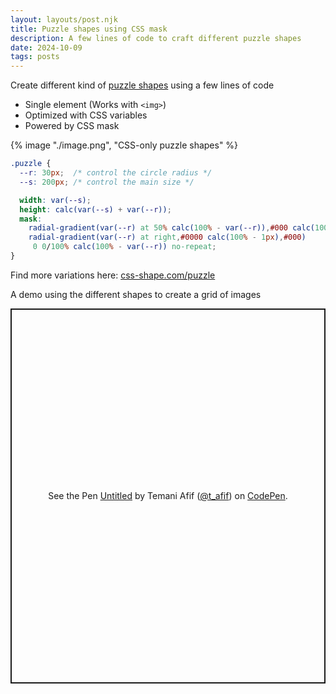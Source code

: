 ```yaml
---
layout: layouts/post.njk
title: Puzzle shapes using CSS mask
description: A few lines of code to craft different puzzle shapes
date: 2024-10-09
tags: posts
---
```


Create different kind of [puzzle shapes](https://css-shape.com/puzzle/) using a few lines of code
* Single element (Works with `<img>`)
* Optimized with CSS variables
* Powered by CSS mask


{% image "./image.png", "CSS-only puzzle shapes" %}

```css
.puzzle {
  --r: 30px;  /* control the circle radius */
  --s: 200px; /* control the main size */

  width: var(--s);
  height: calc(var(--s) + var(--r));
  mask: 
    radial-gradient(var(--r) at 50% calc(100% - var(--r)),#000 calc(100% - 1px),#0000), 
    radial-gradient(var(--r) at right,#0000 calc(100% - 1px),#000) 
     0 0/100% calc(100% - var(--r)) no-repeat;
}
```

Find more variations here: [css-shape.com/puzzle](https://css-shape.com/puzzle/)

A demo using the different shapes to create a grid of images

<p class="codepen" data-height="600" data-default-tab="result" data-slug-hash="RwXoWvr" data-pen-title="Untitled" data-preview="true" data-user="t_afif" style="height: 600px; box-sizing: border-box; display: flex; align-items: center; justify-content: center; border: 2px solid; margin: 1em 0; padding: 1em;">
  <span>See the Pen <a href="https://codepen.io/t_afif/pen/RwXoWvr">
  Untitled</a> by Temani Afif (<a href="https://codepen.io/t_afif">@t_afif</a>)
  on <a href="https://codepen.io">CodePen</a>.</span>
</p>
<script async src="https://cpwebassets.codepen.io/assets/embed/ei.js"></script>


